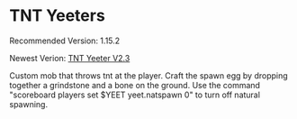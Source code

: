 # TNT Yeeters
Recommended Version: 1.15.2

Newest Verion: [TNT Yeeter V2.3](https://github.com/WaifuBeforeLaifu/Datapacks/blob/master/TNT%20Yeeters/TNT%20Yeeter%20V2.3.zip)

Custom mob that throws tnt at the player. Craft the spawn egg by dropping together a grindstone and a bone on the ground. Use the command "scoreboard players set $YEET yeet.natspawn 0" to turn off natural spawning.
